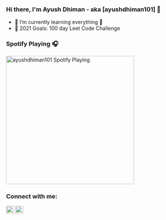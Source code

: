 ### Hi there, I'm Ayush Dhiman - aka [ayushdhiman101] 👋

- 🌱 I’m currently learning everything 🤣
- 🥅 2021 Goals: 100 day Leet Code Challenge

### Spotify Playing 🎧

[<img src="https://now-playing-ayushdhiman101.vercel.app/api/spotify-playing" alt="ayushdhiman101 Spotify Playing" width="350" />](https://open.spotify.com/track/26OhjtaTamFocE08t83ml6?si=61474ae41df64cc3)

### Connect with me:

[<img align="left" alt="ayushdhiman101 | LinkedIn" width="22px" src="https://cdn.jsdelivr.net/npm/simple-icons@v3/icons/linkedin.svg" target="_blank"/>][linkedin]
[<img align="left" alt="ayushdhiman101 | Instagram" width="22px" src="https://cdn.jsdelivr.net/npm/simple-icons@v3/icons/instagram.svg" target="_blank"/> ][leetcode]

<br />


[linkedin]: https://www.linkedin.com/in/ayush-dhiman-569234190/
[leetcode]: https://leetcode.com/ayushdhiman101/
